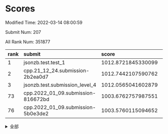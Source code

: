 # Scores

Modified Time: 2022-03-14 08:00:59

Submit Num: 207

All Rank Num: 351877

| rank |               submit               |       score        |       sigma        | pk_num |
| :--- | :--------------------------------- | :----------------- | :----------------- | :----- |
| 1    | jsonzb.test.test_1                 | 1012.8721845330099 | 0.7721186558515489 | 6800   |
| 2    | cpp.21_12_24.submission-2b2ea0d7   | 1012.7442107590762 | 0.7984556331633423 | 6802   |
| 3    | jsonzb.test.submission_level_4     | 1012.0565041602879 | 0.795155060434886  | 6800   |
| 73   | cpp.2022_01_09.submission-816672bd | 1003.6762757987551 | 0.7084527694594152 | 6800   |
| 76   | cpp.2022_01_09.submission-5b0e3de2 | 1003.5760115094652 | 0.7188820072150011 | 6801   |


<details>
<summary>全部</summary>

| rank |                 submit                 |       score        |       sigma        | pk_num |
| :--- | :------------------------------------- | :----------------- | :----------------- | :----- |
| 1    | jsonzb.test.test_1                     | 1012.8721845330099 | 0.7721186558515489 | 6800   |
| 2    | cpp.21_12_24.submission-2b2ea0d7       | 1012.7442107590762 | 0.7984556331633423 | 6802   |
| 3    | jsonzb.test.submission_level_4         | 1012.0565041602879 | 0.795155060434886  | 6800   |
| 4    | gobigger.level_3.submission_level_3_12 | 1011.8682590577297 | 0.7970972290990126 | 6798   |
| 5    | gobigger.level_3.submission_level_3_30 | 1011.5090896555608 | 0.7770747703715472 | 6806   |
| 6    | gobigger.level_3.submission_level_3_38 | 1011.5041112337468 | 0.7710479963319672 | 6805   |
| 7    | gobigger.level_3.submission_level_3_13 | 1011.0440977875232 | 0.7750178091282052 | 6799   |
| 8    | gobigger.level_3.submission_level_3_27 | 1010.8234474055472 | 0.7883339273707795 | 6803   |
| 9    | gobigger.level_3.submission_level_3_47 | 1010.775835038297  | 0.7858956552185974 | 6803   |
| 10   | gobigger.level_3.submission_level_3_6  | 1010.7154165762132 | 0.7717479128852972 | 6797   |
| 11   | gobigger.level_3.submission_level_3_18 | 1010.7028753491784 | 0.7590827214026186 | 6803   |
| 12   | gobigger.level_3.submission_level_3_9  | 1010.6757745948895 | 0.7611397198942091 | 6801   |
| 13   | gobigger.level_3.submission_level_3_48 | 1010.5813731973465 | 0.749605375280932  | 6798   |
| 14   | gobigger.level_3.submission_level_3_37 | 1010.5759887016301 | 0.7516566276767954 | 6801   |
| 15   | gobigger.level_3.submission_level_3_33 | 1010.4970821029383 | 0.7683003479130411 | 6796   |
| 16   | gobigger.level_3.submission_level_3_49 | 1010.4670391526681 | 0.7941330142376932 | 6794   |
| 17   | gobigger.level_3.submission_level_3_0  | 1010.4488747848783 | 0.7360888507730963 | 6804   |
| 18   | gobigger.level_3.submission_level_3_14 | 1010.4228136743562 | 0.746216944384788  | 6805   |
| 19   | gobigger.level_3.submission_level_3_7  | 1010.3439337057989 | 0.760283770473194  | 6800   |
| 20   | gobigger.level_3.submission_level_3_41 | 1010.3292542032427 | 0.7582445467236115 | 6801   |
| 21   | gobigger.level_3.submission_level_3_24 | 1010.3173638313073 | 0.7489836250498518 | 6805   |
| 22   | gobigger.level_3.submission_level_3_2  | 1010.2668627142667 | 0.754755332385984  | 6796   |
| 23   | gobigger.level_3.submission_level_3_46 | 1010.2065410298163 | 0.757706045330314  | 6800   |
| 24   | gobigger.level_3.submission_level_3_45 | 1010.1749788409702 | 0.7677324213604122 | 6798   |
| 25   | gobigger.level_3.submission_level_3_11 | 1010.0651445403611 | 0.7454622279256524 | 6797   |
| 26   | gobigger.level_3.submission_level_3_19 | 1010.0381699655783 | 0.7615762498398029 | 6796   |
| 27   | gobigger.level_3.submission_level_3_5  | 1010.0233962168077 | 0.7586120379919908 | 6798   |
| 28   | gobigger.level_3.submission_level_3_26 | 1009.9879756436751 | 0.7726034567523062 | 6795   |
| 29   | gobigger.level_3.submission_level_3_22 | 1009.9862995924476 | 0.7517705038682604 | 6801   |
| 30   | gobigger.level_3.submission_level_3_15 | 1009.9098044147552 | 0.7484891425883577 | 6796   |
| 31   | gobigger.level_3.submission_level_3_8  | 1009.8158225979167 | 0.7629109980152549 | 6802   |
| 32   | gobigger.level_3.submission_level_3_44 | 1009.7945613902324 | 0.7498150941960369 | 6801   |
| 33   | gobigger.level_3.submission_level_3_3  | 1009.7566900881495 | 0.7407617502101771 | 6803   |
| 34   | gobigger.level_3.submission_level_3_10 | 1009.7530665889869 | 0.7582208722424606 | 6798   |
| 35   | gobigger.level_3.submission_level_3_36 | 1009.7229013400021 | 0.7538847897030708 | 6789   |
| 36   | gobigger.level_3.submission_level_3_40 | 1009.5968617658149 | 0.7615764701735969 | 6804   |
| 37   | gobigger.level_3.submission_level_3_1  | 1009.5692560066758 | 0.7511235203403848 | 6802   |
| 38   | gobigger.level_3.submission_level_3_16 | 1009.5673252406816 | 0.7394945647290811 | 6799   |
| 39   | gobigger.level_3.submission_level_3_29 | 1009.5131814899468 | 0.7442851470989008 | 6801   |
| 40   | gobigger.level_3.submission_level_3_32 | 1009.5033144326677 | 0.7530380775264277 | 6802   |
| 41   | gobigger.level_3.submission_level_3_21 | 1009.5013078589528 | 0.7595857387804672 | 6807   |
| 42   | gobigger.level_3.submission_level_3_20 | 1009.4787496347946 | 0.7459193199974002 | 6793   |
| 43   | gobigger.level_3.submission_level_3_34 | 1009.4690361069062 | 0.7520596192762153 | 6803   |
| 44   | gobigger.level_3.submission_level_3_35 | 1009.4583731323129 | 0.7383774167978634 | 6803   |
| 45   | gobigger.level_3.submission_level_3_43 | 1009.2503075139505 | 0.7662574254639846 | 6804   |
| 46   | gobigger.level_3.submission_level_3_39 | 1009.2364524209665 | 0.7484483060699265 | 6801   |
| 47   | gobigger.level_3.submission_level_3_28 | 1009.1520255411915 | 0.7508615446271317 | 6800   |
| 48   | gobigger.level_3.submission_level_3_42 | 1009.1336679080854 | 0.7513938492007268 | 6800   |
| 49   | gobigger.level_3.submission_level_3_25 | 1009.1093070267441 | 0.7402846716571465 | 6801   |
| 50   | gobigger.level_3.submission_level_3_31 | 1009.0845891699944 | 0.7407637186981031 | 6799   |
| 51   | gobigger.level_3.submission_level_3_17 | 1009.0566909103267 | 0.757268682051029  | 6803   |
| 52   | gobigger.level_3.submission_level_3_4  | 1008.7930586610983 | 0.7620938596095478 | 6800   |
| 53   | gobigger.level_3.submission_level_3_23 | 1008.463178201919  | 0.7402168772504999 | 6800   |
| 54   | gobigger.level_1.submission_level_1_9  | 1005.305056436008  | 0.7189731191509575 | 6800   |
| 55   | gobigger.level_1.submission_level_1_40 | 1005.2121384016745 | 0.7310222791138563 | 6792   |
| 56   | gobigger.level_1.submission_level_1_49 | 1004.9438558907887 | 0.7181557612399275 | 6795   |
| 57   | gobigger.level_1.submission_level_1_6  | 1004.7440936020462 | 0.7242696515878826 | 6801   |
| 58   | gobigger.level_1.submission_level_1_41 | 1004.6001969077083 | 0.7362848471793292 | 6799   |
| 59   | gobigger.level_1.submission_level_1_44 | 1004.5738180415691 | 0.7232267122129331 | 6800   |
| 60   | gobigger.level_1.submission_level_1_13 | 1004.2289299090709 | 0.7276703025808697 | 6799   |
| 61   | gobigger.level_1.submission_level_1_0  | 1004.216349262981  | 0.7143872736279899 | 6801   |
| 62   | gobigger.level_1.submission_level_1_3  | 1004.0584905372747 | 0.7163944375602264 | 6799   |
| 63   | gobigger.level_1.submission_level_1_23 | 1004.0393824163189 | 0.7328605831791686 | 6794   |
| 64   | gobigger.level_1.submission_level_1_25 | 1003.9691487336395 | 0.7227322021890819 | 6805   |
| 65   | gobigger.level_1.submission_level_1_28 | 1003.8517577386714 | 0.7311701409882467 | 6792   |
| 66   | gobigger.level_1.submission_level_1_11 | 1003.8479862014074 | 0.7316517755829225 | 6799   |
| 67   | gobigger.level_1.submission_level_1_21 | 1003.8419947701972 | 0.7084242227083763 | 6799   |
| 68   | gobigger.level_1.submission_level_1_15 | 1003.8138738573446 | 0.714168047113398  | 6797   |
| 69   | gobigger.level_1.submission_level_1_33 | 1003.7974431280085 | 0.7145477554957249 | 6797   |
| 70   | gobigger.level_1.submission_level_1_37 | 1003.7459695848743 | 0.7132499014692876 | 6794   |
| 71   | gobigger.level_1.submission_level_1_46 | 1003.7315648702755 | 0.7257388233521761 | 6800   |
| 72   | gobigger.level_1.submission_level_1_18 | 1003.7257958680044 | 0.7217443224015823 | 6800   |
| 73   | cpp.2022_01_09.submission-816672bd     | 1003.6762757987551 | 0.7084527694594152 | 6800   |
| 74   | gobigger.level_1.submission_level_1_16 | 1003.6290698214405 | 0.7227187778302122 | 6794   |
| 75   | gobigger.level_1.submission_level_1_22 | 1003.5816419310055 | 0.7265843770006885 | 6801   |
| 76   | cpp.2022_01_09.submission-5b0e3de2     | 1003.5760115094652 | 0.7188820072150011 | 6801   |
| 77   | gobigger.level_1.submission_level_1_14 | 1003.5747491255776 | 0.713154712396643  | 6797   |
| 78   | gobigger.level_1.submission_level_1_7  | 1003.5533058742527 | 0.7159530137774475 | 6799   |
| 79   | gobigger.level_1.submission_level_1_10 | 1003.3970507083438 | 0.7065463359601409 | 6799   |
| 80   | gobigger.level_1.submission_level_1_1  | 1003.3748161572395 | 0.7052989932456767 | 6798   |
| 81   | gobigger.level_1.submission_level_1_27 | 1003.3492629965541 | 0.725776304913314  | 6800   |
| 82   | gobigger.level_1.submission_level_1_29 | 1003.3237518728514 | 0.7219487274604234 | 6802   |
| 83   | gobigger.level_1.submission_level_1_24 | 1003.2619005943134 | 0.721980783063048  | 6799   |
| 84   | gobigger.level_1.submission_level_1_20 | 1003.1957165557055 | 0.718787174998094  | 6797   |
| 85   | gobigger.level_1.submission_level_1_12 | 1003.1911546005252 | 0.7135309611099323 | 6801   |
| 86   | gobigger.level_1.submission_level_1_2  | 1003.1582422973732 | 0.7114051080179399 | 6796   |
| 87   | gobigger.level_1.submission_level_1_4  | 1003.1437771531246 | 0.7165238380951702 | 6799   |
| 88   | gobigger.level_1.submission_level_1_5  | 1003.0322619662054 | 0.7029037298164601 | 6800   |
| 89   | gobigger.level_1.submission_level_1_31 | 1002.9366971675328 | 0.7163853720268962 | 6798   |
| 90   | gobigger.level_1.submission_level_1_26 | 1002.9260581322144 | 0.7175084411191405 | 6806   |
| 91   | gobigger.level_1.submission_level_1_36 | 1002.925349588285  | 0.7170797601883886 | 6798   |
| 92   | gobigger.level_1.submission_level_1_30 | 1002.8729142642387 | 0.7184135777318341 | 6800   |
| 93   | gobigger.level_1.submission_level_1_32 | 1002.8720060086113 | 0.7104682742671214 | 6799   |
| 94   | gobigger.level_1.submission_level_1_47 | 1002.8718719216873 | 0.725701578957062  | 6793   |
| 95   | gobigger.level_1.submission_level_1_48 | 1002.6972154332951 | 0.7089573194416675 | 6796   |
| 96   | gobigger.level_1.submission_level_1_17 | 1002.5539127245295 | 0.7253242397850987 | 6796   |
| 97   | gobigger.level_1.submission_level_1_43 | 1002.5251761256404 | 0.7155803124732475 | 6801   |
| 98   | gobigger.level_1.submission_level_1_8  | 1002.507818595408  | 0.7312456420114778 | 6803   |
| 99   | gobigger.level_1.submission_level_1_34 | 1002.3565025476053 | 0.7104527278159047 | 6802   |
| 100  | gobigger.level_1.submission_level_1_45 | 1002.3426035255835 | 0.7042433190134877 | 6803   |
| 101  | gobigger.level_1.submission_level_1_42 | 1002.3066167734868 | 0.720679850816964  | 6803   |
| 102  | gobigger.level_1.submission_level_1_38 | 1001.9951737604979 | 0.7124403610568256 | 6796   |
| 103  | gobigger.level_1.submission_level_1_35 | 1001.8517631813636 | 0.7199360707958211 | 6800   |
| 104  | gobigger.level_1.submission_level_1_19 | 1001.4363181705423 | 0.7104708601974205 | 6801   |
| 105  | gobigger.level_1.submission_level_1_39 | 1001.0906441382874 | 0.7100581356859265 | 6800   |
| 106  | gobigger.random.submission_random_8    | 997.4852650939536  | 0.69841402143818   | 6796   |
| 107  | gobigger.random.submission_random_0    | 997.3918214579272  | 0.7131163289888742 | 6798   |
| 108  | gobigger.random.submission_random_19   | 997.3126236885869  | 0.7092294533685175 | 6795   |
| 109  | gobigger.random.submission_random_22   | 997.0438966504373  | 0.7101885667809803 | 6801   |
| 110  | gobigger.random.submission_random_36   | 996.9689238255861  | 0.7142324500059358 | 6799   |
| 111  | gobigger.random.submission_random_39   | 996.9151873278349  | 0.7164004601194949 | 6793   |
| 112  | gobigger.random.submission_random_6    | 996.9086596318418  | 0.7097212858550442 | 6801   |
| 113  | gobigger.random.submission_random_26   | 996.8634215691632  | 0.7118429205921745 | 6798   |
| 114  | gobigger.random.submission_random_9    | 996.7651774758928  | 0.703563494444195  | 6805   |
| 115  | gobigger.random.submission_random_47   | 996.6246430911415  | 0.7027022504751215 | 6801   |
| 116  | gobigger.random.submission_random_13   | 996.5228019933745  | 0.7080619274381138 | 6804   |
| 117  | gobigger.random.submission_random_43   | 996.5059451659605  | 0.7146350227445543 | 6797   |
| 118  | gobigger.random.submission_random_42   | 996.4804800642519  | 0.7038301826460793 | 6801   |
| 119  | gobigger.random.submission_random_37   | 996.44460497256    | 0.6974398071769541 | 6801   |
| 120  | gobigger.random.submission_random_49   | 996.4267828585248  | 0.7109041805858639 | 6802   |
| 121  | gobigger.random.submission_random_34   | 996.3840240682521  | 0.7213359976103554 | 6799   |
| 122  | gobigger.random.submission_random_29   | 996.3577745021848  | 0.7099925278951524 | 6797   |
| 123  | gobigger.random.submission_random_2    | 996.2756215943544  | 0.697048220424148  | 6796   |
| 124  | gobigger.random.submission_random_28   | 996.2237219903785  | 0.7066832132325014 | 6801   |
| 125  | gobigger.random.submission_random_38   | 996.2085813284413  | 0.7082608346935239 | 6800   |
| 126  | gobigger.random.submission_random_25   | 996.2043402321816  | 0.6971989975627366 | 6805   |
| 127  | gobigger.random.submission_random_5    | 996.1129404039266  | 0.7152829057200035 | 6800   |
| 128  | gobigger.random.submission_random_33   | 996.051473913017   | 0.7172999902129893 | 6799   |
| 129  | gobigger.random.submission_random_35   | 996.021512456535   | 0.7103139585625525 | 6800   |
| 130  | gobigger.random.submission_random_10   | 996.0178673070138  | 0.711149075316079  | 6800   |
| 131  | gobigger.random.submission_random_32   | 996.0114092924262  | 0.714929773440186  | 6803   |
| 132  | gobigger.random.submission_random_21   | 995.9889132950974  | 0.7117606206590085 | 6803   |
| 133  | gobigger.random.submission_random_40   | 995.952511218484   | 0.7162982715028335 | 6798   |
| 134  | gobigger.random.submission_random_20   | 995.831087324643   | 0.720452015572646  | 6798   |
| 135  | gobigger.random.submission_random_48   | 995.7928565212367  | 0.7127061049329515 | 6800   |
| 136  | gobigger.random.submission_random_31   | 995.7925134217513  | 0.7017675622876959 | 6797   |
| 137  | gobigger.random.submission_random_18   | 995.7814826354122  | 0.7003653716714021 | 6795   |
| 138  | gobigger.random.submission_random_27   | 995.7438062544516  | 0.7233076656215979 | 6797   |
| 139  | gobigger.random.submission_random_1    | 995.7118626521919  | 0.7080590387868091 | 6803   |
| 140  | gobigger.random.submission_random_7    | 995.6827209431873  | 0.708768869521857  | 6800   |
| 141  | gobigger.random.submission_random_3    | 995.6811583496492  | 0.7112118787766533 | 6798   |
| 142  | gobigger.random.submission_random_12   | 995.607849171332   | 0.7168195245715805 | 6801   |
| 143  | gobigger.random.submission_random_17   | 995.5235182134373  | 0.7131616777400768 | 6797   |
| 144  | gobigger.random.submission_random_4    | 995.3792543512983  | 0.7180629344935126 | 6798   |
| 145  | gobigger.random.submission_random_14   | 995.3691622100919  | 0.703624670130888  | 6799   |
| 146  | gobigger.random.submission_random_41   | 995.3509762529959  | 0.7026778788847252 | 6797   |
| 147  | gobigger.random.submission_random_24   | 995.2996911349085  | 0.7173199464165231 | 6801   |
| 148  | gobigger.random.submission_random_15   | 995.2977843898134  | 0.7079365831320819 | 6797   |
| 149  | gobigger.random.submission_random_11   | 995.2939477308612  | 0.7109836681534494 | 6793   |
| 150  | gobigger.random.submission_random_44   | 995.2860112975922  | 0.7227055724389896 | 6801   |
| 151  | gobigger.random.submission_random_45   | 995.2475343018442  | 0.7142314813946283 | 6796   |
| 152  | gobigger.random.submission_random_23   | 994.9899562231578  | 0.717811558755114  | 6804   |
| 153  | gobigger.random.submission_random_30   | 994.8165801652744  | 0.7206359594807608 | 6800   |
| 154  | gobigger.random.submission_random_46   | 994.6192207877282  | 0.7146740774378548 | 6795   |
| 155  | gobigger.random.submission_random_16   | 994.5268418474698  | 0.7189066862503767 | 6800   |
| 156  | gobigger.level_2.submission_level_2_35 | 994.3370143671834  | 0.7261275902925789 | 6798   |
| 157  | gobigger.level_2.submission_level_2_45 | 993.9833700699219  | 0.733109004020331  | 6801   |
| 158  | gobigger.level_2.submission_level_2_34 | 993.8799501142003  | 0.7323736483520903 | 6800   |
| 159  | gobigger.level_2.submission_level_2_2  | 993.8358123805046  | 0.7237443782267668 | 6797   |
| 160  | gobigger.level_2.submission_level_2_42 | 993.7030412474883  | 0.7307336554567871 | 6798   |
| 161  | gobigger.level_2.submission_level_2_46 | 993.5756942362079  | 0.7332783375599813 | 6796   |
| 162  | gobigger.level_2.submission_level_2_10 | 993.4471547501283  | 0.7231593956362672 | 6799   |
| 163  | gobigger.level_2.submission_level_2_23 | 993.3035186726854  | 0.7460066258643915 | 6802   |
| 164  | gobigger.level_2.submission_level_2_49 | 993.2616948550743  | 0.7456576646420913 | 6801   |
| 165  | gobigger.level_2.submission_level_2_6  | 993.0408610055212  | 0.7347855043860259 | 6801   |
| 166  | gobigger.level_2.submission_level_2_15 | 993.0256106410313  | 0.7428712803154482 | 6802   |
| 167  | gobigger.level_2.submission_level_2_21 | 993.0048812891414  | 0.7462420963829235 | 6805   |
| 168  | gobigger.level_2.submission_level_2_40 | 992.9563687972521  | 0.7458091942664002 | 6802   |
| 169  | gobigger.level_2.submission_level_2_30 | 992.825026565311   | 0.7427315061212563 | 6802   |
| 170  | gobigger.level_2.submission_level_2_28 | 992.7765299947636  | 0.7521248352657242 | 6798   |
| 171  | gobigger.level_2.submission_level_2_11 | 992.706655354079   | 0.7366568704990135 | 6801   |
| 172  | gobigger.level_2.submission_level_2_20 | 992.6649260403917  | 0.7491762631587594 | 6799   |
| 173  | gobigger.level_2.submission_level_2_26 | 992.6468485526567  | 0.7301464496715389 | 6803   |
| 174  | gobigger.level_2.submission_level_2_39 | 992.4047769233346  | 0.7375338011907054 | 6805   |
| 175  | gobigger.level_2.submission_level_2_27 | 992.3907333712074  | 0.7446966866768262 | 6803   |
| 176  | gobigger.level_2.submission_level_2_3  | 992.244858727118   | 0.7401721132144018 | 6801   |
| 177  | gobigger.level_2.submission_level_2_24 | 992.2397060421222  | 0.7442109640888364 | 6799   |
| 178  | gobigger.level_2.submission_level_2_4  | 992.2253948843169  | 0.7285955496385662 | 6796   |
| 179  | gobigger.level_2.submission_level_2_16 | 992.1449624932812  | 0.7337690515514249 | 6800   |
| 180  | gobigger.level_2.submission_level_2_29 | 992.1306365486554  | 0.7423335317650348 | 6801   |
| 181  | gobigger.level_2.submission_level_2_0  | 992.0647368377288  | 0.7407124358348646 | 6797   |
| 182  | gobigger.level_2.submission_level_2_48 | 992.0513765568256  | 0.7456831192035184 | 6804   |
| 183  | gobigger.level_2.submission_level_2_7  | 991.9748772660079  | 0.7510868061678427 | 6797   |
| 184  | gobigger.level_2.submission_level_2_14 | 991.9655393892855  | 0.7590139982398769 | 6800   |
| 185  | gobigger.level_2.submission_level_2_32 | 991.9143714796447  | 0.7772562222005874 | 6801   |
| 186  | gobigger.level_2.submission_level_2_19 | 991.8888779334752  | 0.740527738732384  | 6804   |
| 187  | gobigger.level_2.submission_level_2_33 | 991.6745847403139  | 0.7363123916052129 | 6795   |
| 188  | gobigger.level_2.submission_level_2_38 | 991.5561539782217  | 0.7368480903043388 | 6795   |
| 189  | gobigger.level_2.submission_level_2_37 | 991.4610756664633  | 0.7540991361474292 | 6798   |
| 190  | gobigger.level_2.submission_level_2_17 | 991.4358040961563  | 0.7444170896008848 | 6799   |
| 191  | gobigger.level_2.submission_level_2_47 | 991.4153634198841  | 0.7612366418634361 | 6803   |
| 192  | gobigger.level_2.submission_level_2_1  | 991.3509254407082  | 0.7722333212861024 | 6798   |
| 193  | gobigger.level_2.submission_level_2_44 | 991.2813985460828  | 0.7556093128510182 | 6795   |
| 194  | gobigger.level_2.submission_level_2_22 | 991.2670299835854  | 0.7352911307675234 | 6804   |
| 195  | gobigger.level_2.submission_level_2_43 | 991.1990570602303  | 0.7524267177671816 | 6795   |
| 196  | gobigger.level_2.submission_level_2_12 | 991.1342155001535  | 0.7804752686131035 | 6799   |
| 197  | gobigger.level_2.submission_level_2_41 | 990.991073243235   | 0.7394096911235891 | 6800   |
| 198  | gobigger.level_2.submission_level_2_36 | 990.7996700793028  | 0.7635491960155462 | 6802   |
| 199  | gobigger.level_2.submission_level_2_31 | 990.5902295189402  | 0.7609069181581558 | 6799   |
| 200  | gobigger.level_2.submission_level_2_13 | 990.5688202012225  | 0.7692079104818609 | 6801   |
| 201  | gobigger.level_2.submission_level_2_25 | 990.3930668400128  | 0.7540028510816985 | 6802   |
| 202  | gobigger.level_2.submission_level_2_5  | 990.3918418423001  | 0.7668167362680491 | 6801   |
| 203  | gobigger.level_2.submission_level_2_18 | 989.8886392575671  | 0.7795895634233243 | 6799   |
| 204  | gobigger.level_2.submission_level_2_8  | 989.7976047864768  | 0.7535520547152991 | 6800   |
| 205  | gobigger.level_2.submission_level_2_9  | 989.0246332060088  | 0.7803569791601173 | 6801   |
| 206  | gobigger.none.submission_none_1        | 975.5330864427505  | 1.5185116058043127 | 6797   |
| 207  | gobigger.none.submission_none_0        | 975.048034004178   | 1.5967706695279607 | 6801   |

</details>
